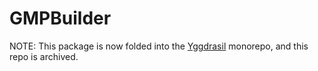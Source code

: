 # GMPBuilder

NOTE: This package is now folded into the [Yggdrasil](https://github.com/JuliaPackaging/Yggdrasil) monorepo, and this repo is archived.
